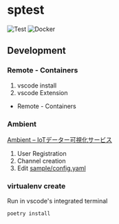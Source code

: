 # sptest

![Test](https://github.com/faruryo/sptest/workflows/Test/badge.svg)
![Docker](https://github.com/faruryo/sptest/workflows/Docker/badge.svg)

## Development

### Remote - Containers

1. vscode install
1. vscode Extension
  - Remote - Containers

### Ambient

[Ambient – IoTデーター可視化サービス](https://ambidata.io/)

1. User Registration
1. Channel creation
1. Edit [sample/config.yaml](sample/config.yaml)

### virtualenv create

Run in vscode's integrated terminal

```
poetry install
```